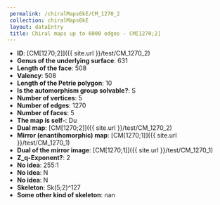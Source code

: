 ```yaml
--- 
 permalink: /chiralMaps6kE/CM_1270_2 
 collection: chiralMaps6kE
 layout: dataEntry
 title: Chiral maps up to 6000 edges - CM[1270;2]
---
```


- **ID**: [CM[1270;2]]({{ site.url }}/test/CM_1270_2)
- **Genus of the underlying surface**: 631
- **Length of the face**: 508
- **Valency**: 508
- **Length of the Petrie polygon**: 10
- **Is the automorphism group solvable?**: S
- **Number of vertices**: 5
- **Number of edges**: 1270
- **Number of faces**: 5
- **The map is self-**: Du
- **Dual map**: [CM[1270;2]]({{ site.url }}/test/CM_1270_2)
- **Mirror (enantihomorphic) map**: [CM[1270;1]]({{ site.url }}/test/CM_1270_1)
- **Dual of the mirror image**: [CM[1270;1]]({{ site.url }}/test/CM_1270_1)
- **Z_q-Exponent?**: 2
- **No idea**:  255:1
- **No idea**: N
- **No idea**: N
- **Skeleton**: Sk(5;2)^127
- **Some other kind of skeleton**: nan
